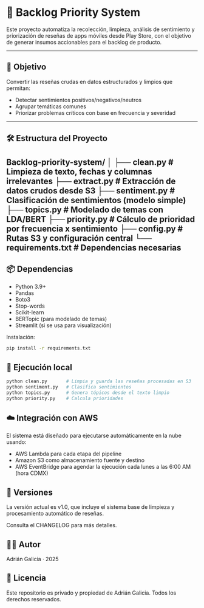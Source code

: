 # 🧠 Backlog Priority System

Este proyecto automatiza la recolección, limpieza, análisis de sentimiento y priorización de reseñas de apps móviles desde Play Store, con el objetivo de generar insumos accionables para el backlog de producto.

---

## 🚀 Objetivo

Convertir las reseñas crudas en datos estructurados y limpios que permitan:
- Detectar sentimientos positivos/negativos/neutros
- Agrupar temáticas comunes
- Priorizar problemas críticos con base en frecuencia y severidad

---

## 🛠️ Estructura del Proyecto
Backlog-priority-system/
│
├── clean.py           # Limpieza de texto, fechas y columnas irrelevantes
├── extract.py         # Extracción de datos crudos desde S3
├── sentiment.py       # Clasificación de sentimientos (modelo simple)
├── topics.py          # Modelado de temas con LDA/BERT
├── priority.py        # Cálculo de prioridad por frecuencia x sentimiento
├── config.py          # Rutas S3 y configuración central
└── requirements.txt   # Dependencias necesarias
---

## 📦 Dependencias

- Python 3.9+
- Pandas
- Boto3
- Stop-words
- Scikit-learn
- BERTopic (para modelado de temas)
- Streamlit (si se usa para visualización)

Instalación:
```bash
pip install -r requirements.txt
```

## 🧪 Ejecución local
```bash
python clean.py       # Limpia y guarda las reseñas procesadas en S3
python sentiment.py   # Clasifica sentimientos
python topics.py      # Genera tópicos desde el texto limpio
python priority.py    # Calcula prioridades
```

## ☁️ Integración con AWS

El sistema está diseñado para ejecutarse automáticamente en la nube usando:
- AWS Lambda para cada etapa del pipeline
- Amazon S3 como almacenamiento fuente y destino
- AWS EventBridge para agendar la ejecución cada lunes a las 6:00 AM (hora CDMX)

## 🔖 Versiones

La versión actual es v1.0, que incluye el sistema base de limpieza y procesamiento automático de reseñas.

Consulta el CHANGELOG para más detalles.

## 👨‍💻 Autor

Adrián Galicia  · 2025

## 📄 Licencia

Este repositorio es privado y propiedad de Adrián Galicia. Todos los derechos reservados.